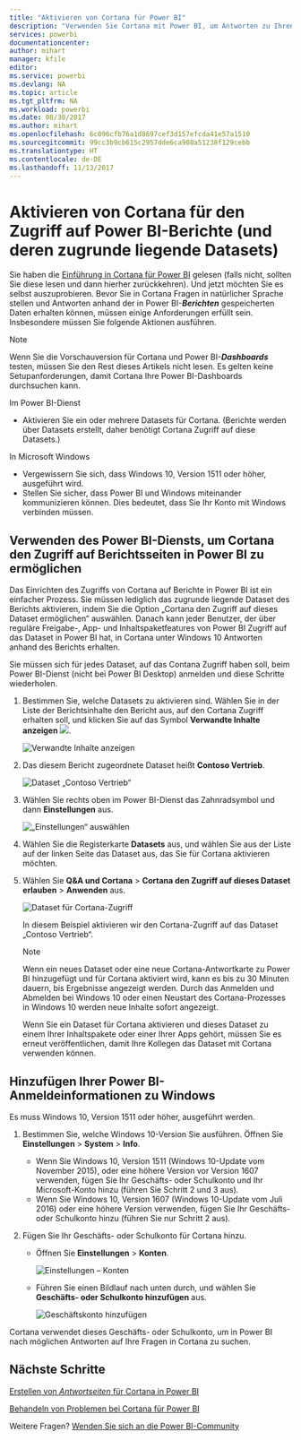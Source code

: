 ```yaml
---
title: "Aktivieren von Cortana für Power BI"
description: "Verwenden Sie Cortana mit Power BI, um Antworten zu Ihren Daten zu erhalten. Aktivieren Sie Cortana für jedes Power BI-Dataset, und aktivieren Sie anschließend den Cortana-Zugriff auf Ihre Datasets von Windows-Geräten."
services: powerbi
documentationcenter: 
author: mihart
manager: kfile
editor: 
ms.service: powerbi
ms.devlang: NA
ms.topic: article
ms.tgt_pltfrm: NA
ms.workload: powerbi
ms.date: 08/30/2017
ms.author: mihart
ms.openlocfilehash: 6c096cfb76a1d8697cef3d157efcda41e57a1510
ms.sourcegitcommit: 99cc3b9cb615c2957dde6ca908a51238f129cebb
ms.translationtype: HT
ms.contentlocale: de-DE
ms.lasthandoff: 11/13/2017
---
```

# <a name="enable-cortana-to-access-power-bi-reports-and-their-underlying-datasets"></a>Aktivieren von Cortana für den Zugriff auf Power BI-Berichte (und deren zugrunde liegende Datasets)
Sie haben die [Einführung in Cortana für Power BI](service-cortana-intro.md) gelesen (falls nicht, sollten Sie diese lesen und dann hierher zurückkehren). Und jetzt möchten Sie es selbst auszuprobieren.  Bevor Sie in Cortana Fragen in natürlicher Sprache stellen und Antworten anhand der in Power BI-***Berichten*** gespeicherten Daten erhalten können, müssen einige Anforderungen erfüllt sein. Insbesondere müssen Sie folgende Aktionen ausführen.

> [!NOTE]
> Wenn Sie die Vorschauversion für Cortana und Power BI-***Dashboards*** testen, müssen Sie den Rest dieses Artikels nicht lesen. Es gelten keine Setupanforderungen, damit Cortana Ihre Power BI-Dashboards durchsuchen kann.
> 
> 

Im Power BI-Dienst

* Aktivieren Sie ein oder mehrere Datasets für Cortana. (Berichte werden über Datasets erstellt, daher benötigt Cortana Zugriff auf diese Datasets.)

In Microsoft Windows

* Vergewissern Sie sich, dass Windows 10, Version 1511 oder höher, ausgeführt wird.
* Stellen Sie sicher, dass Power BI und Windows miteinander kommunizieren können. Dies bedeutet, dass Sie Ihr Konto mit Windows verbinden müssen.

## <a name="use-power-bi-service-to-enable-cortana-to-access-report-pages-in-power-bi"></a>Verwenden des Power BI-Diensts, um Cortana den Zugriff auf Berichtsseiten in Power BI zu ermöglichen
Das Einrichten des Zugriffs von Cortana auf Berichte in Power BI ist ein einfacher Prozess.  Sie müssen lediglich das zugrunde liegende Dataset des Berichts aktivieren, indem Sie die Option „Cortana den Zugriff auf dieses Dataset ermöglichen“ auswählen. Danach kann jeder Benutzer, der über reguläre Freigabe-, App- und Inhaltspaketfeatures von Power BI Zugriff auf das Dataset in Power BI hat, in Cortana unter Windows 10 Antworten anhand des Berichts erhalten.

Sie müssen sich für jedes Dataset, auf das Contana Zugriff haben soll, beim Power BI-Dienst (nicht bei Power BI Desktop) anmelden und diese Schritte wiederholen.

1. Bestimmen Sie, welche Datasets zu aktivieren sind. Wählen Sie in der Liste der Berichtsinhalte den Bericht aus, auf den Cortana Zugriff erhalten soll, und klicken Sie auf das Symbol **Verwandte Inhalte anzeigen** ![](media/service-cortana-enable/power-bi-cortana-view-related-icon.png).
   
    ![Verwandte Inhalte anzeigen](media/service-cortana-enable/power-bi-view-related.png)
2. Das diesem Bericht zugeordnete Dataset heißt **Contoso Vertrieb**.
   
    ![Dataset „Contoso Vertrieb“](media/service-cortana-enable/power-bi-identify-dataset.png)
3. Wählen Sie rechts oben im Power BI-Dienst das Zahnradsymbol und dann **Einstellungen** aus.
   
    ![„Einstellungen“ auswählen](media/service-cortana-enable/power-bi-cortana-settings.png)
4. Wählen Sie die Registerkarte **Datasets** aus, und wählen Sie aus der Liste auf der linken Seite das Dataset aus, das Sie für Cortana aktivieren möchten.
5. Wählen Sie **Q&A und Cortana** > **Cortana den Zugriff auf dieses Dataset erlauben** > **Anwenden** aus.
   
   ![Dataset für Cortana-Zugriff](media/service-cortana-enable/power-bi-cortana-enable-new.png)
   
   In diesem Beispiel aktivieren wir den Cortana-Zugriff auf das Dataset „Contoso Vertrieb“.
   
   > [!NOTE]
   > Wenn ein neues Dataset oder eine neue Cortana-Antwortkarte zu Power BI hinzugefügt und für Cortana aktiviert wird, kann es bis zu 30 Minuten dauern, bis Ergebnisse angezeigt werden. Durch das Anmelden und Abmelden bei Windows 10 oder einen Neustart des Cortana-Prozesses in Windows 10 werden neue Inhalte sofort angezeigt.
   > 
   > Wenn Sie ein Dataset für Cortana aktivieren und dieses Dataset zu einem Ihrer Inhaltspakete oder einer Ihrer Apps gehört, müssen Sie es erneut veröffentlichen, damit Ihre Kollegen das Dataset mit Cortana verwenden können.
   > 
   > 

## <a name="add-your-power-bi-credentials-to-windows"></a>Hinzufügen Ihrer Power BI-Anmeldeinformationen zu Windows
Es muss Windows 10, Version 1511 oder höher, ausgeführt werden.

1. Bestimmen Sie, welche Windows 10-Version Sie ausführen. Öffnen Sie **Einstellungen** > **System** > **Info**.
   
   * Wenn Sie Windows 10, Version 1511 (Windows 10-Update vom November 2015), oder eine höhere Version vor Version 1607 verwenden, fügen Sie Ihr Geschäfts- oder Schulkonto und Ihr Microsoft-Konto hinzu (führen Sie Schritt 2 und 3 aus).
   * Wenn Sie Windows 10, Version 1607 (Windows 10-Update vom Juli 2016) oder eine höhere Version verwenden, fügen Sie Ihr Geschäfts- oder Schulkonto hinzu (führen Sie nur Schritt 2 aus).
2. Fügen Sie Ihr Geschäfts- oder Schulkonto für Cortana hinzu.
   
   * Öffnen Sie **Einstellungen** > **Konten**.
     
       ![Einstellungen – Konten](media/service-cortana-enable/power-bi-windows-accounts.png)
   * Führen Sie einen Bildlauf nach unten durch, und wählen Sie **Geschäfts- oder Schulkonto hinzufügen** aus.
     
     ![Geschäftskonto hinzufügen](media/service-cortana-enable/power-bi-add-work-account2.png)

Cortana verwendet dieses Geschäfts- oder Schulkonto, um in Power BI nach möglichen Antworten auf Ihre Fragen in Cortana zu suchen.

## <a name="next-steps"></a>Nächste Schritte
[Erstellen von *Antwortseiten* für Cortana in Power BI](service-cortana-answer-cards.md)

[Behandeln von Problemen bei Cortana für Power BI](service-cortana-troubleshoot.md)

Weitere Fragen? [Wenden Sie sich an die Power BI-Community](http://community.powerbi.com/)

